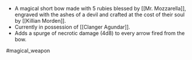  - A magical short bow made with 5 rubies blessed by [[Mr. Mozzarella]], engraved with the ashes of a devil and crafted at the cost of their soul by [[Killian Morden]].
 - Currently in possession of [[Clanger Agundar]].
 - Adds a spurge of necrotic damage (4d8) to every arrow fired from the bow.


#magical_weapon 